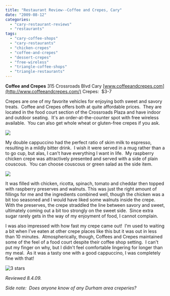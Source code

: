 ```yaml
---
title: "Restaurant Review--Coffee and Crepes, Cary"
date: "2009-08-12"
categories:
  - "cary-restaurant-reviews"
  - "restaurants"
tags:
  - "cary-coffee-shops"
  - "cary-restaurants"
  - "chicken-crepes"
  - "coffee-and-crepes"
  - "dessert-crepes"
  - "free-wireless"
  - "triangle-coffee-shops"
  - "triangle-restaurants"
---
```


**Coffee and Crepes** 315 Crossroads Blvd Cary [www.coffeeandcrepes.com](http://www.coffeeandcrepes.com/) Crepes:  $3-7

Crepes are one of my favorite vehicles for enjoying both sweet and savory treats.  Coffee and Crepes offers both at quite affordable prices.  They are located in the food court section of the Crossroads Plaza and have indoor and outdoor seating.  It's an order-at-the-counter spot with free wireless available.  You can also get whole wheat or gluten-free crepes if you ask.

![](http://www.thegourmez.com/gourmez/photos/coffeeandcrepes.jpg)

My double cappuccino had the perfect ratio of skim milk to espresso, resulting in a mildly bitter drink.  I wish it were served in a mug rather than a to go cup, but alas, I can't have everything I want in life.  My raspberry chicken crepe was attractively presented and served with a side of plain couscous.  You can choose couscous or green salad as the side item.

![](http://www.thegourmez.com/gourmez/photos/crepe.jpg)

It was filled with chicken, ricotta, spinach, tomato and cheddar then topped with raspberry preserves and walnuts. This was just the right amount of fillings for me and the ingredients combined well, though the chicken was a bit too seasoned and I would have liked some walnuts inside the crepe.  With the preserves, the crepe straddled the line between savory and sweet, ultimately coming out a bit too strongly on the sweet side.  Since extra sugar rarely gets in the way of my enjoyment of food, I cannot complain.

I was also impressed with how fast my crepe came out!  I'm used to waiting a bit when I've eaten at other crepe places like this but it was out in less than 10 minutes.  Atmospherically, though, Coffees and Crepes maintained some of the feel of a food court despite their coffee shop setting.  I can't put my finger on why, but I didn't feel comfortable lingering for longer than my meal.  As it was a tasty one with a good cappuccino, I was completely fine with that!




<div class="caption">

![3 stars](http://s3.amazonaws.com/thegourmez-wpmedia/2009/02/rating_avocado1.gif "rating_avocado1")</div>


_Reviewed 8.4.09._

_Side note:  Does anyone know of any Durham area creperies?_
